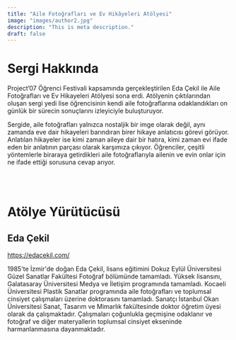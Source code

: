 ```yaml
---
title: "Aile Fotoğrafları ve Ev Hikâyeleri Atölyesi"
image: "images/author2.jpg"
description: "This is meta description."
draft: false
---
```

# Sergi Hakkında

Project’07 Öğrenci Festivali kapsamında gerçekleştirilen Eda Çekil ile Aile Fotoğrafları ve Ev Hikayeleri Atölyesi sona erdi. Atölyenin çıktılarından oluşan sergi yedi lise öğrencisinin kendi aile fotoğraflarına odaklandıkları on günlük bir sürecin sonuçlarını izleyiciyle buluşturuyor.

Sergide, aile fotoğrafları yalnızca nostaljik bir imge olarak değil, aynı zamanda eve dair hikayeleri barındıran birer hikaye anlatıcısı görevi görüyor. Anlatılan hikayeler ise kimi zaman aileye dair bir hatıra, kimi zaman evi ifade eden bir anlatının parçası olarak karşımıza çıkıyor. Öğrenciler, çeşitli yöntemlerle biraraya getirdikleri aile fotoğraflarıyla ailenin ve evin onlar için ne ifade ettiği sorusuna cevap arıyor.


<br>
<br>

# Atölye Yürütücüsü
## Eda Çekil
https://edacekil.com/

1985'te İzmir'de doğan Eda Çekil, lisans eğitimini Dokuz Eylül Üniversitesi Güzel Sanatlar Fakültesi Fotoğraf bölümünde tamamladı. Yüksek lisansını, Galatasaray Üniversitesi Medya ve İletişim programında tamamladı. Kocaeli Üniversitesi Plastik Sanatlar programında aile fotoğrafları ve toplumsal cinsiyet çalışmaları üzerine doktorasını tamamladı. Sanatçı İstanbul Okan Üniversitesi Sanat, Tasarım ve Mimarlık fakültesinde doktor öğretim üyesi olarak da çalışmaktadır. Çalışmaları çoğunlukla geçmişine odaklanır ve fotoğraf ve diğer materyallerin toplumsal cinsiyet ekseninde harmanlanmasına dayanmaktadır.
